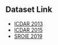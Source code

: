 ## Dataset Link
- [ICDAR 2013](https://rrc.cvc.uab.es/?ch=2&com=tasks)
- [ICDAR 2015](https://rrc.cvc.uab.es/?ch=4&com=tasks)
- [SROIE 2019](https://rrc.cvc.uab.es/?ch=13&com=tasks)